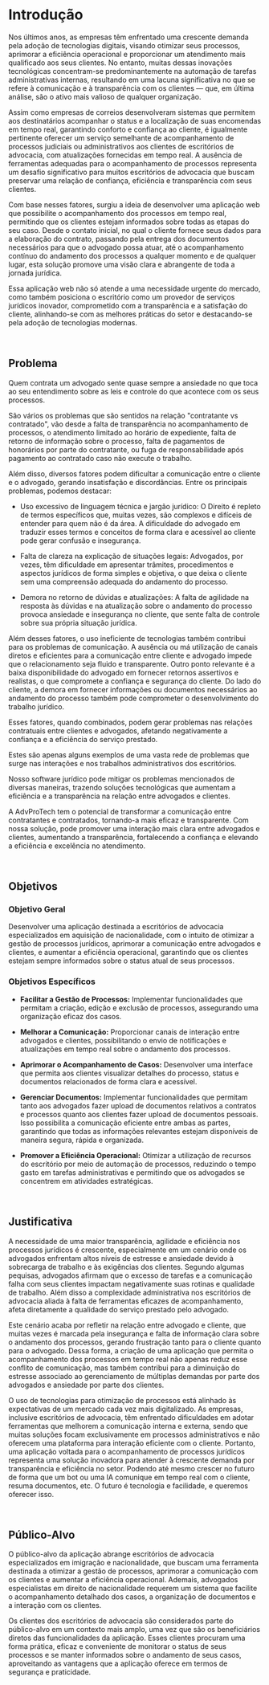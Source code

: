 # Introdução

Nos últimos anos, as empresas têm enfrentado uma crescente demanda pela adoção de tecnologias digitais, visando otimizar seus processos, aprimorar a eficiência operacional e proporcionar um atendimento mais qualificado aos seus clientes. No entanto, muitas dessas inovações tecnológicas concentram-se predominantemente na automação de tarefas administrativas internas, resultando em uma lacuna significativa no que se refere à comunicação e à transparência com os clientes — que, em última análise, são o ativo mais valioso de qualquer organização.

Assim como empresas de correios desenvolveram sistemas que permitem aos destinatários acompanhar o status e a localização de suas encomendas em tempo real, garantindo conforto e confiança ao cliente, é igualmente pertinente oferecer um serviço semelhante de acompanhamento de processos judiciais ou administrativos aos clientes de escritórios de advocacia, com atualizações fornecidas em tempo real. A ausência de ferramentas adequadas para o acompanhamento de processos representa um desafio significativo para muitos escritórios de advocacia que buscam preservar uma relação de confiança, eficiência e transparência com seus clientes.

Com base nesses fatores, surgiu a ideia de desenvolver uma aplicação web que possibilite o acompanhamento dos processos em tempo real, permitindo que os clientes estejam informados sobre todas as etapas do seu caso. Desde o contato inicial, no qual o cliente fornece seus dados para a elaboração do contrato, passando pela entrega dos documentos necessários para que o advogado possa atuar, até o acompanhamento contínuo do andamento dos processos a qualquer momento e de qualquer lugar, esta solução promove uma visão clara e abrangente de toda a jornada jurídica.

Essa aplicação web não só atende a uma necessidade urgente do mercado, como também posiciona o escritório como um provedor de serviços jurídicos inovador, comprometido com a transparência e a satisfação do cliente, alinhando-se com as melhores práticas do setor e destacando-se pela adoção de tecnologias modernas.

<br>

## Problema

Quem contrata um advogado sente quase sempre a ansiedade no que toca ao seu entendimento sobre as leis e controle do que acontece com os seus processos. 

São vários os problemas que são sentidos na relação "contratante vs contratado", vão desde a falta de transparência no acompanhamento de processos, o atendimento limitado ao horário de expediente, falta de retorno de informação sobre o processo, falta de pagamentos de honorários por parte do contratante, ou fuga de responsabilidade após pagamento ao contratado caso não execute o trabalho.

Além disso, diversos fatores podem dificultar a comunicação entre o cliente e o advogado, gerando insatisfação e discordâncias. Entre os principais problemas, podemos destacar:

* Uso excessivo de linguagem técnica e jargão jurídico: O Direito é repleto de termos específicos que, muitas vezes, são complexos e difíceis de entender para quem não é da área. A dificuldade do advogado em traduzir esses termos e conceitos de forma clara e acessível ao cliente pode gerar confusão e insegurança.

* Falta de clareza na explicação de situações legais: Advogados, por vezes, têm dificuldade em apresentar trâmites, procedimentos e aspectos jurídicos de forma simples e objetiva, o que deixa o cliente sem uma compreensão adequada do andamento do processo.

* Demora no retorno de dúvidas e atualizações: A falta de agilidade na resposta às dúvidas e na atualização sobre o andamento do processo provoca ansiedade e insegurança no cliente, que sente falta de controle sobre sua própria situação jurídica.

Além desses fatores, o uso ineficiente de tecnologias também contribui para os problemas de comunicação. A ausência ou má utilização de canais diretos e eficientes para a comunicação entre cliente e advogado impede que o relacionamento seja fluido e transparente. Outro ponto relevante é a baixa disponibilidade do advogado em fornecer retornos assertivos e realistas, o que compromete a confiança e segurança do cliente. Do lado do cliente, a demora em fornecer informações ou documentos necessários ao andamento do processo também pode comprometer o desenvolvimento do trabalho jurídico.

Esses fatores, quando combinados, podem gerar problemas nas relações contratuais entre clientes e advogados, afetando negativamente a confiança e a eficiência do serviço prestado.

Estes são apenas alguns exemplos de uma vasta rede de problemas que surge nas interações e nos trabalhos administrativos dos escritórios.

Nosso software jurídico pode mitigar os problemas mencionados de diversas maneiras, trazendo soluções tecnológicas que aumentam a eficiência e a transparência na relação entre advogados e clientes.

A AdvProTech tem o potencial de transformar a comunicação entre contratantes e contratados, tornando-a mais eficaz e transparente. Com nossa solução, pode promover uma interação mais clara entre advogados e clientes, aumentando a transparência, fortalecendo a confiança e elevando a eficiência e excelência no atendimento.

<br>

## Objetivos

### Objetivo Geral

Desenvolver uma aplicação destinada a escritórios de advocacia especializados em aquisição de nacionalidade, com o intuito de otimizar a gestão de processos jurídicos, aprimorar a comunicação entre advogados e clientes, e aumentar a eficiência operacional, garantindo que os clientes estejam sempre informados sobre o status atual de seus processos.

### Objetivos Específicos

- **Facilitar a Gestão de Processos:** Implementar funcionalidades que permitam a criação, edição e exclusão de processos, assegurando uma organização eficaz dos casos.

- **Melhorar a Comunicação:** Proporcionar canais de interação entre advogados e clientes, possibilitando o envio de notificações e atualizações em tempo real sobre o andamento dos processos.

- **Aprimorar o Acompanhamento de Casos:** Desenvolver uma interface que permita aos clientes visualizar detalhes do processo, status e documentos relacionados de forma clara e acessível.

- **Gerenciar Documentos:** Implementar funcionalidades que permitam tanto aos advogados fazer upload de documentos relativos a contratos e processos quanto aos clientes fazer upload de documentos pessoais. Isso possibilita a comunicação eficiente entre ambas as partes, garantindo que todas as informações relevantes estejam disponíveis de maneira segura, rápida e organizada.

- **Promover a Eficiência Operacional:** Otimizar a utilização de recursos do escritório por meio de automação de processos, reduzindo o tempo gasto em tarefas administrativas e permitindo que os advogados se concentrem em atividades estratégicas.

<br>

## Justificativa

A necessidade de uma maior transparência, agilidade e eficiência nos processos jurídicos é crescente, especialmente em um cenário onde os advogados enfrentam altos níveis de estresse e ansiedade devido à sobrecarga de trabalho e às exigências dos clientes. Segundo algumas pequisas, advogados afirmam que o excesso de tarefas e a comunicação falha com seus clientes impactam negativamente suas rotinas e qualidade de trabalho. Além disso a complexidade administrativa nos escritórios de advocacia aliada à falta de ferramentas eficazes de acompanhamento, afeta diretamente a qualidade do serviço prestado pelo advogado.

Este cenário acaba por refletir na relação entre advogado e cliente, que muitas vezes é marcada pela insegurança e falta de informação clara sobre o andamento dos processos, gerando frustração tanto para o cliente quanto para o advogado. Dessa forma, a criação de uma aplicação que permita o acompanhamento dos processos em tempo real não apenas reduz esse conflito de comunicação, mas também contribui para a diminuição do estresse associado ao gerenciamento de múltiplas demandas por parte dos advogados e ansiedade por parte dos clientes.

O uso de tecnologias para otimização de processos está alinhado às expectativas de um mercado cada vez mais digitalizado. As empresas, inclusive escritórios de advocacia, têm enfrentado dificuldades em adotar ferramentas que melhorem a comunicação interna e externa, sendo que muitas soluções focam exclusivamente em processos administrativos e não oferecem uma plataforma para interação eficiente com o cliente. Portanto, uma aplicação voltada para o acompanhamento de processos jurídicos representa uma solução inovadora para atender à crescente demanda por transparência e eficiência no setor. Podendo até mesmo crescer no futuro de forma que um bot ou uma IA comunique em tempo real com o cliente, resuma documentos, etc. O futuro é tecnologia e facilidade, e queremos oferecer isso.

<br>

## Público-Alvo

O público-alvo da aplicação abrange escritórios de advocacia especializados em imigração e nacionalidade, que buscam uma ferramenta destinada a otimizar a gestão de processos, aprimorar a comunicação com os clientes e aumentar a eficiência operacional. Ademais, advogados especialistas em direito de nacionalidade requerem um sistema que facilite o acompanhamento detalhado dos casos, a organização de documentos e a interação com os clientes.

Os clientes dos escritórios de advocacia são considerados parte do público-alvo em um contexto mais amplo, uma vez que são os beneficiários diretos das funcionalidades da aplicação. Esses clientes procuram uma forma prática, eficaz e conveniente de monitorar o status de seus processos e se manter informados sobre o andamento de seus casos, aproveitando as vantagens que a aplicação oferece em termos de segurança e praticidade.
